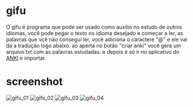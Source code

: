 # gifu
O gifu é programa que pode ser usado como auxilio no estudo de outros idiomas, você pode pegar o texto no idioma desejado e começar a ler, as palavras que vçê não consegui ler, você adiciona o caractere "@" e ele vai da a tradução logo abaixo. ao aperta no botão "criar anki" você gera um arquivo.txt com as palavras estudadas. e depois é só ir no aplicativo do [ANKI](https://ankiweb.net/) e importar.
# screenshot
![gifu_01](https://user-images.githubusercontent.com/46381839/88982220-165bc480-d29e-11ea-95ca-fc216cf14cbb.png)
![gifu_02](https://user-images.githubusercontent.com/46381839/88982229-1b207880-d29e-11ea-8c09-9268c4068d08.png)
![gifu_03](https://user-images.githubusercontent.com/46381839/88982236-1f4c9600-d29e-11ea-8346-bce2bb48b12b.png)
![gifu_04](https://user-images.githubusercontent.com/46381839/88982243-2378b380-d29e-11ea-8c97-c972541486a3.png)


